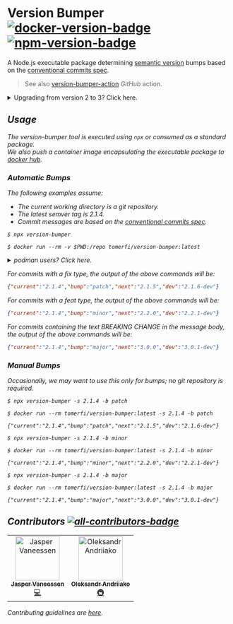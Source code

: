 # Version Bumper<br/>[![docker-version-badge]][docker-image] [![npm-version-badge]][npm-package]

A Node.js executable package determining [semantic version][semver-spec] bumps based on the
[conventional commits spec][conventional-commits].

> See also [version-bumper-action][version-bumper-action] _GitHub_ action.

<details>
<summary>Upgrading from version 2 to 3? Click here.</summary>

<h3>Version 3 introduced breaking changes</h3>
<ul>

<li>
The output was changed from a space-delimited text to a <em>JSON</em> object:<br/>
<ul>
<li><strong>old</strong> <code>2.1.5 2.1.6-dev</code><br/></li>
<li><strong>new</strong><code>{"current":"2.1.4","bump":"patch","next":"2.1.5","dev":"2.1.6-dev"}</code></li>
</ul>
</li>
<br/>

<li>
Changes in the option flags:
  <ul>
  <li><strong>--changelog</strong> was removed.</li>
  <li><strong>--outputtype</strong> was removed.</li>
  <li><strong>--repopath</strong> was changed to <strong>--repo</strong> (<em>repopath</em> will eventually be removed).</li>
  <li><strong>--bumpoverride</strong> was changed to <strong>--bump</strong> (<em>bumpoverride</em> will eventually be removed).
  </li>
  </ul>

For more info, run the tool with the <em>-h</em> flag (<em>--help<em/>).
</li>
<br/>

<li>Changes in the container image mount target:
<ul>
<li>from <strong>/usr/share/repo</strong></li>
<li>to <strong>/repo</strong></li>
</ul>
</li><br/>

<li>Output to a file is <strong>no longer supported</strong>, use pipes if needed.</li><br/>

<li>Changelog file creation is <strong>no longer supported</strong>.</li>

</ul>

</details>

## Usage

The _version-bumper_ tool is executed using `npx` or consumed as a _standard package_.<br/>
We also push a container image encapsulating the executable package to [docker hub][docker-image].

### Automatic Bumps

The following examples assume:
  - The current working directory is a _git_ repository.
  - The latest semver tag is _2.1.4_.
  - Commit messages are based on the [conventional commits spec][conventional-commits].

```shell
$ npx version-bumper

$ docker run --rm -v $PWD:/repo tomerfi/version-bumper:latest
```

<details>
<summary><em>podman</em> users? Click here.</summary>

```shell
$ podman run --privileged --rm -v $PWD:/repo:ro docker.io/tomerfi/version-bumper:latest
```

</details>


For commits with a _fix_ type, the output of the above commands will be:

```json
{"current":"2.1.4","bump":"patch","next":"2.1.5","dev":"2.1.6-dev"}
```

For commits with a _feat_ type, the output of the above commands will be:

```json
{"current":"2.1.4","bump":"minor","next":"2.2.0","dev":"2.2.1-dev"}
```

For commits containing the text _BREAKING CHANGE_ in the message body, the output of the above commands will be:

```json
{"current":"2.1.4","bump":"major","next":"3.0.0","dev":"3.0.1-dev"}
```

### Manual Bumps

Occasionally, we may want to use this only for bumps; no _git_ repository is required.

```shell
$ npx version-bumper -s 2.1.4 -b patch

$ docker run --rm tomerfi/version-bumper:latest -s 2.1.4 -b patch

{"current":"2.1.4","bump":"patch","next":"2.1.5","dev":"2.1.6-dev"}
```

```shell
$ npx version-bumper -s 2.1.4 -b minor

$ docker run --rm tomerfi/version-bumper:latest -s 2.1.4 -b minor

{"current":"2.1.4","bump":"minor","next":"2.2.0","dev":"2.2.1-dev"}
```

```shell
$ npx version-bumper -s 2.1.4 -b major

$ docker run --rm tomerfi/version-bumper:latest -s 2.1.4 -b major

{"current":"2.1.4","bump":"major","next":"3.0.0","dev":"3.0.1-dev"}
```

## Contributors [![all-contributors-badge]][all-contributors]

<!-- ALL-CONTRIBUTORS-LIST:START - Do not remove or modify this section -->
<!-- prettier-ignore-start -->
<!-- markdownlint-disable -->
<table>
  <tbody>
    <tr>
      <td align="center"><a href="https://github.com/MisterTimn"><img src="https://avatars.githubusercontent.com/u/4209558?v=4?s=100" width="100px;" alt="Jasper Vaneessen"/><br /><sub><b>Jasper Vaneessen</b></sub></a><br /><a href="https://github.com/TomerFi/version-bumper/commits?author=MisterTimn" title="Code">💻</a></td>
      <td align="center"><a href="https://github.com/AlexNDRmac"><img src="https://avatars.githubusercontent.com/u/29776808?v=4?s=100" width="100px;" alt="Oleksandr Andriiako"/><br /><sub><b>Oleksandr Andriiako</b></sub></a><br /><a href="#infra-AlexNDRmac" title="Infrastructure (Hosting, Build-Tools, etc)">🚇</a></td>
    </tr>
  </tbody>
</table>

<!-- markdownlint-restore -->
<!-- prettier-ignore-end -->

<!-- ALL-CONTRIBUTORS-LIST:END -->

Contributing guidelines are [here][contributing_md].

<!-- Real Links -->
[docker-image]: https://hub.docker.com/r/tomerfi/version-bumper
[npm-package]: https://www.npmjs.com/package/version-bumper
[conventional-commits]: https://conventionalcommits.org
[semver-spec]: https://semver.org/
[contributing_md]: https://github.com/TomerFi/version-bumper/blob/dev/CONTRIBUTING.md
[version-bumper-action]: https://github.com/marketplace/actions/version-bumper-action
[all-contributors]: https://allcontributors.org/
<!-- Badges Links -->
[all-contributors-badge]: https://img.shields.io/github/all-contributors/tomerfi/version-bumper?style=plastic&label=%20&color=b7b1e3
[docker-version-badge]: https://img.shields.io/docker/v/tomerfi/version-bumper?style=social&logo=docker&label=%20
[npm-version-badge]: https://img.shields.io/npm/v/version-bumper?style=social&logo=npm&label=%20
